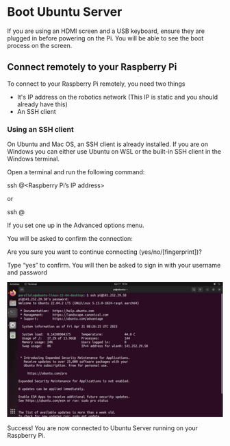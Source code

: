 # Boot Ubuntu Server

If you are using an HDMI screen and a USB keyboard, ensure they are plugged in before powering on the Pi. You will be able to see the boot process on the screen.

## Connect remotely to your Raspberry Pi

To connect to your Raspberry Pi remotely, you need two things

- It's IP address on the robotics network (This IP is static and you should already have this)
- An SSH client

### Using an SSH client

On Ubuntu and Mac OS, an SSH client is already installed. If you are on Windows you can either use Ubuntu on WSL or the built-in SSH client in the Windows terminal.

Open a terminal and run the following command:

ssh <username>@<Raspberry Pi’s IP address>

or

ssh <username>@<hostname>

If you set one up in the Advanced options menu.

You will be asked to confirm the connection:

Are you sure you want to continue connecting (yes/no/[fingerprint])?

Type “yes” to confirm. You will then be asked to sign in with your username and password

![](_media/7.png)

Success! You are now connected to Ubuntu Server running on your Raspberry Pi.